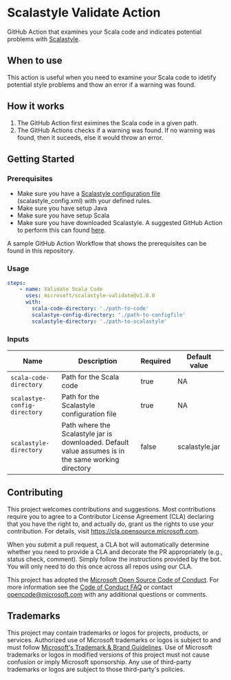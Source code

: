 # Scalastyle Validate Action

GitHub Action that examines your Scala code and indicates potential problems with [Scalastyle](http://www.scalastyle.org/).

## When to use

This action is useful when you need to examine your Scala code to idetify potential style problems and thow an error if a warning was found.

## How it works

1. The GitHub Action first eximines the Scala code in a given path.
2. The GitHub Actions checks if a warning was found. If no warning was found, then it suceeds, else it would throw an error.

## Getting Started

### Prerequisites

* Make sure you have a [Scalastyle configuration file](http://www.scalastyle.org/configuration.html) (scalastyle_config.xml) with your defined rules.
* Make sure you have setup Java
* Make sure you have setup Scala
* Make sure you have downloaded Scalastyle. A suggested GitHub Action to perform this can found [here](https://github.com/marketplace/actions/scalastyle-download).

A sample GitHub Action Workflow that shows the prerequisites can be found in this repository.

### Usage

```yml
steps:
    - name: Validate Scala Code
      uses: microsoft/scalastyle-validate@v1.0.0
      with:
        scala-code-directory: './path-to-code'
        scalastye-config-directory: './path-to-configfile'
        scalastyle-directory: './path-to-scalastyle'
```

### Inputs

| Name | Description | Required | Default value |
| --- | --- | --- | --- |
| `scala-code-directory` | Path for the Scala code | true | NA |
| `scalastye-config-directory` | Path for the Scalastyle configuration file | true | NA |
| `scalastyle-directory` | Path where the Scalastyle jar is downloaded. Default value assumes is in the same working directory | false | scalastyle.jar |


## Contributing

This project welcomes contributions and suggestions.  Most contributions require you to agree to a
Contributor License Agreement (CLA) declaring that you have the right to, and actually do, grant us
the rights to use your contribution. For details, visit https://cla.opensource.microsoft.com.

When you submit a pull request, a CLA bot will automatically determine whether you need to provide
a CLA and decorate the PR appropriately (e.g., status check, comment). Simply follow the instructions
provided by the bot. You will only need to do this once across all repos using our CLA.

This project has adopted the [Microsoft Open Source Code of Conduct](https://opensource.microsoft.com/codeofconduct/).
For more information see the [Code of Conduct FAQ](https://opensource.microsoft.com/codeofconduct/faq/) or
contact [opencode@microsoft.com](mailto:opencode@microsoft.com) with any additional questions or comments.

## Trademarks

This project may contain trademarks or logos for projects, products, or services. Authorized use of Microsoft 
trademarks or logos is subject to and must follow 
[Microsoft's Trademark & Brand Guidelines](https://www.microsoft.com/en-us/legal/intellectualproperty/trademarks/usage/general).
Use of Microsoft trademarks or logos in modified versions of this project must not cause confusion or imply Microsoft sponsorship.
Any use of third-party trademarks or logos are subject to those third-party's policies.
